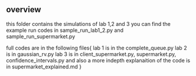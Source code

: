 ## overview
this folder contains the simulations of lab 1,2 and 3
you can find the example run codes in sample_run_lab1_2.py and sample_run_supermarket.py

full codes are in the following files{
lab 1 is in the complete_queue.py 
lab 2 is in gaussian_rv.py
lab 3 is in client_supermarket.py, supermarket.py, confidence_intervals.py and also a more indepth explanaition of the code is in supermarket_explained.md
}
